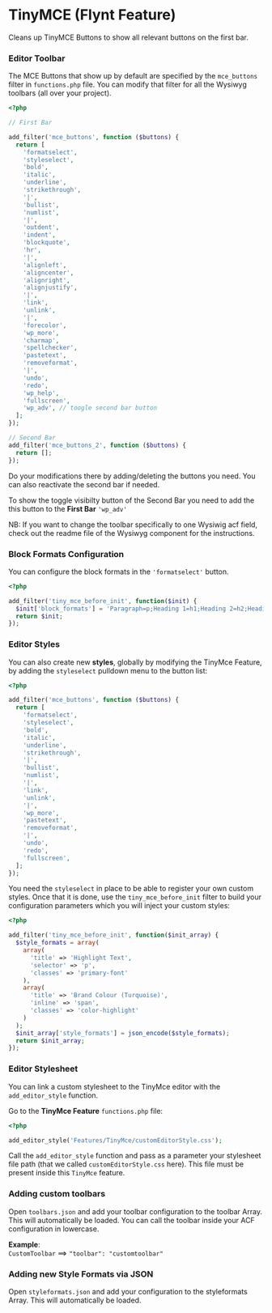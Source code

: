 # TinyMCE (Flynt Feature)

Cleans up TinyMCE Buttons to show all relevant buttons on the first bar.

### Editor Toolbar

The MCE Buttons that show up by default are specified by the `mce_buttons` filter in `functions.php` file.
You can modify that filter for all the Wysiwyg toolbars (all over your project).

```php
<?php

// First Bar

add_filter('mce_buttons', function ($buttons) {
  return [
    'formatselect',
    'styleselect',
    'bold',
    'italic',
    'underline',
    'strikethrough',
    '|',
    'bullist',
    'numlist',
    '|',
    'outdent',
    'indent',
    'blockquote',
    'hr',
    '|',
    'alignleft',
    'aligncenter',
    'alignright',
    'alignjustify',
    '|',
    'link',
    'unlink',
    '|',
    'forecolor',
    'wp_more',
    'charmap',
    'spellchecker',
    'pastetext',
    'removeformat',
    '|',
    'undo',
    'redo',
    'wp_help',
    'fullscreen',
    'wp_adv', // toogle second bar button
  ];
});

// Second Bar
add_filter('mce_buttons_2', function ($buttons) {
  return [];
});
```
Do your modifications there by adding/deleting the buttons you need.
You can also reactivate the second bar if needed.

To show the toggle visibilty button of the Second Bar you need to add the this button to the __First Bar__ `'wp_adv'`

NB: If you want to change the toolbar specifically to one Wysiwig acf field, check out the readme file of the Wysiwyg component for the instructions.

### Block Formats Configuration

You can configure the block formats in the `'formatselect'` button.

```php
<?php

add_filter('tiny_mce_before_init', function($init) {
  $init['block_formats'] = 'Paragraph=p;Heading 1=h1;Heading 2=h2;Heading 3=h3;Heading 4=h4;Heading 5=h5;Heading 6=h6;Address=address;Pre=pre';
  return $init;
});
```

### Editor Styles

You can also create new **styles**, globally by modifying the TinyMce Feature, by adding the `styleselect` pulldown menu to the button list:

```php
<?php

add_filter('mce_buttons', function ($buttons) {
  return [
    'formatselect',
    'styleselect',
    'bold',
    'italic',
    'underline',
    'strikethrough',
    '|',
    'bullist',
    'numlist',
    '|',
    'link',
    'unlink',
    '|',
    'wp_more',
    'pastetext',
    'removeformat',
    '|',
    'undo',
    'redo',
    'fullscreen',
  ];
});
```

You need the `styleselect` in place to be able to register your own custom styles.
Once that it is done, use the `tiny_mce_before_init` filter to build your configuration parameters which you will inject your custom styles:

```php
<?php

add_filter('tiny_mce_before_init', function($init_array) {
  $style_formats = array(
    array(
      'title' => 'Highlight Text',
      'selector' => 'p',
      'classes' => 'primary-font'
    ),
    array(
      'title' => 'Brand Colour (Turquoise)',
      'inline' => 'span',
      'classes' => 'color-highlight'
    )
  );
  $init_array['style_formats'] = json_encode($style_formats);
  return $init_array;
});
```

### Editor Stylesheet

You can link a custom stylesheet to the TinyMce editor with the `add_editor_style` function.

Go to the **TinyMce Feature** `functions.php` file:

```php
<?php

add_editor_style('Features/TinyMce/customEditorStyle.css');
```

Call the `add_editor_style` function and pass as a parameter your stylesheet file path (that we called `customEditorStyle.css` here). This file must be present inside this `TinyMce` feature.

### Adding custom toolbars

Open `toolbars.json` and add your toolbar configuration to the toolbar Array. This will automatically be loaded. You can call the toolbar inside your ACF configuration in lowercase.

**Example**:<br>
`CustomToolbar` ==> `"toolbar": "customtoolbar"`

### Adding new Style Formats via JSON

Open `styleformats.json` and add your configuration to the styleformats Array. This will automatically be loaded.